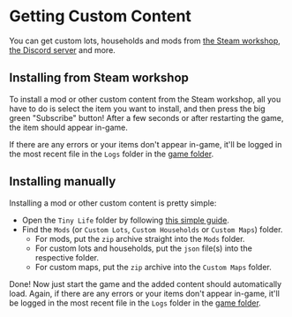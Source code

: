 # Getting Custom Content
You can get custom lots, households and mods from [the Steam workshop](https://steamcommunity.com/app/1651490/workshop/), [the Discord server](https://link.tinylifegame.com/discord) and more.

## Installing from Steam workshop
To install a mod or other custom content from the Steam workshop, all you have to do is select the item you want to install, and then press the big green "Subscribe" button! After a few seconds or after restarting the game, the item should appear in-game.

If there are any errors or your items don't appear in-game, it'll be logged in the most recent file in the `Logs` folder in the [game folder](game_dir.md).

## Installing manually
Installing a mod or other custom content is pretty simple:
- Open the `Tiny Life` folder by following [this simple guide](game_dir.md#from-within-the-game).
- Find the `Mods` (or `Custom Lots`, `Custom Households` or `Custom Maps`) folder.
  - For mods, put the `zip` archive straight into the `Mods` folder.
  - For custom lots and households, put the `json` file(s) into the respective folder.
  - For custom maps, put the `zip` archive into the `Custom Maps` folder.

Done! Now just start the game and the added content should automatically load. Again, if there are any errors or your items don't appear in-game, it'll be logged in the most recent file in the `Logs` folder in the [game folder](game_dir.md).
